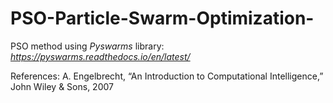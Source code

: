 # PSO-Particle-Swarm-Optimization-
PSO method using *Pyswarms* library: *https://pyswarms.readthedocs.io/en/latest/*

References: A. Engelbrecht, “An Introduction to Computational Intelligence,” John Wiley & Sons, 2007
